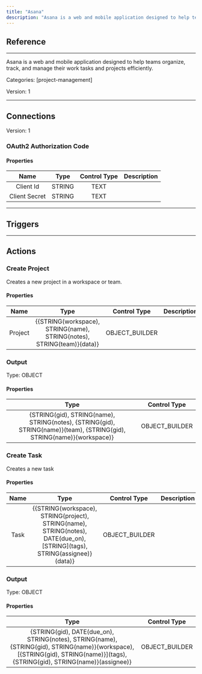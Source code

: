 ```yaml
---
title: "Asana"
description: "Asana is a web and mobile application designed to help teams organize, track, and manage their work tasks and projects efficiently."
---
```

## Reference
<hr />

Asana is a web and mobile application designed to help teams organize, track, and manage their work tasks and projects efficiently.


Categories: [project-management]


Version: 1

<hr />



## Connections

Version: 1


### OAuth2 Authorization Code

#### Properties

|      Name      |     Type     |     Control Type     |     Description     |
|:--------------:|:------------:|:--------------------:|:-------------------:|
| Client Id | STRING | TEXT  |  |
| Client Secret | STRING | TEXT  |  |





<hr />



## Triggers



<hr />



## Actions


### Create Project
Creates a new project in a workspace or team.

#### Properties

|      Name      |     Type     |     Control Type     |     Description     |
|:--------------:|:------------:|:--------------------:|:-------------------:|
| Project | {{STRING\(workspace), STRING\(name), STRING\(notes), STRING\(team)}\(data)} | OBJECT_BUILDER  |  |


### Output



Type: OBJECT


#### Properties

|     Type     |     Control Type     |
|:------------:|:--------------------:|
| {STRING\(gid), STRING\(name), STRING\(notes), {STRING\(gid), STRING\(name)}\(team), {STRING\(gid), STRING\(name)}\(workspace)} | OBJECT_BUILDER  |






### Create Task
Creates a new task

#### Properties

|      Name      |     Type     |     Control Type     |     Description     |
|:--------------:|:------------:|:--------------------:|:-------------------:|
| Task | {{STRING\(workspace), STRING\(project), STRING\(name), STRING\(notes), DATE\(due_on), [STRING]\(tags), STRING\(assignee)}\(data)} | OBJECT_BUILDER  |  |


### Output



Type: OBJECT


#### Properties

|     Type     |     Control Type     |
|:------------:|:--------------------:|
| {STRING\(gid), DATE\(due_on), STRING\(notes), STRING\(name), {STRING\(gid), STRING\(name)}\(workspace), [{STRING\(gid), STRING\(name)}]\(tags), {STRING\(gid), STRING\(name)}\(assignee)} | OBJECT_BUILDER  |






